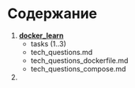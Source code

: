 # Содержание

1. **[docker_learn](https://github.com/lamjob1993/docker-monitoring/tree/main/docker/tasks/docker_learn)**
    - tasks (1..3)
    - tech_questions.md
    - tech_questions_dockerfile.md
    - tech_questions_compose.md
2. 
